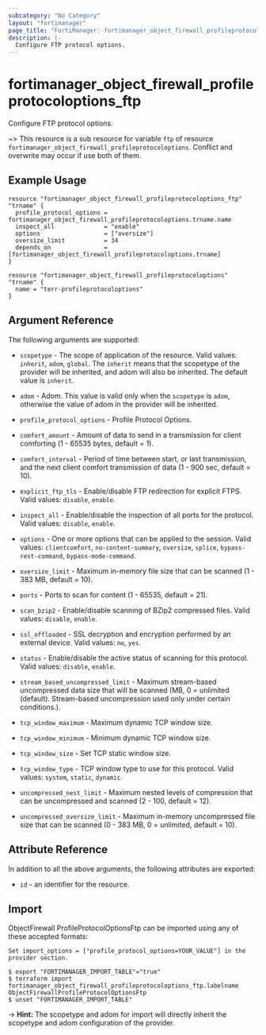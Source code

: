 ```yaml
---
subcategory: "No Category"
layout: "fortimanager"
page_title: "FortiManager: fortimanager_object_firewall_profileprotocoloptions_ftp"
description: |-
  Configure FTP protocol options.
---
```


# fortimanager_object_firewall_profileprotocoloptions_ftp
Configure FTP protocol options.

~> This resource is a sub resource for variable `ftp` of resource `fortimanager_object_firewall_profileprotocoloptions`. Conflict and overwrite may occur if use both of them.



## Example Usage

```hcl
resource "fortimanager_object_firewall_profileprotocoloptions_ftp" "trname" {
  profile_protocol_options = fortimanager_object_firewall_profileprotocoloptions.trname.name
  inspect_all              = "enable"
  options                  = ["oversize"]
  oversize_limit           = 34
  depends_on               = [fortimanager_object_firewall_profileprotocoloptions.trname]
}

resource "fortimanager_object_firewall_profileprotocoloptions" "trname" {
  name = "terr-profileprotocoloptions"
}
```

## Argument Reference


The following arguments are supported:

* `scopetype` - The scope of application of the resource. Valid values: `inherit`, `adom`, `global`. The `inherit` means that the scopetype of the provider will be inherited, and adom will also be inherited. The default value is `inherit`.
* `adom` - Adom. This value is valid only when the `scopetype` is `adom`, otherwise the value of adom in the provider will be inherited.
* `profile_protocol_options` - Profile Protocol Options.

* `comfort_amount` - Amount of data to send in a transmission for client comforting (1 - 65535 bytes, default = 1).
* `comfort_interval` - Period of time between start, or last transmission, and the next client comfort transmission of data (1 - 900 sec, default = 10).
* `explicit_ftp_tls` - Enable/disable FTP redirection for explicit FTPS. Valid values: `disable`, `enable`.

* `inspect_all` - Enable/disable the inspection of all ports for the protocol. Valid values: `disable`, `enable`.

* `options` - One or more options that can be applied to the session. Valid values: `clientcomfort`, `no-content-summary`, `oversize`, `splice`, `bypass-rest-command`, `bypass-mode-command`.

* `oversize_limit` - Maximum in-memory file size that can be scanned (1 - 383 MB, default = 10).
* `ports` - Ports to scan for content (1 - 65535, default = 21).
* `scan_bzip2` - Enable/disable scanning of BZip2 compressed files. Valid values: `disable`, `enable`.

* `ssl_offloaded` - SSL decryption and encryption performed by an external device. Valid values: `no`, `yes`.

* `status` - Enable/disable the active status of scanning for this protocol. Valid values: `disable`, `enable`.

* `stream_based_uncompressed_limit` - Maximum stream-based uncompressed data size that will be scanned (MB, 0 = unlimited (default).  Stream-based uncompression used only under certain conditions.).
* `tcp_window_maximum` - Maximum dynamic TCP window size.
* `tcp_window_minimum` - Minimum dynamic TCP window size.
* `tcp_window_size` - Set TCP static window size.
* `tcp_window_type` - TCP window type to use for this protocol. Valid values: `system`, `static`, `dynamic`.

* `uncompressed_nest_limit` - Maximum nested levels of compression that can be uncompressed and scanned (2 - 100, default = 12).
* `uncompressed_oversize_limit` - Maximum in-memory uncompressed file size that can be scanned (0 - 383 MB, 0 = unlimited, default = 10).


## Attribute Reference

In addition to all the above arguments, the following attributes are exported:
* `id` - an identifier for the resource.

## Import

ObjectFirewall ProfileProtocolOptionsFtp can be imported using any of these accepted formats:
```
Set import_options = ["profile_protocol_options=YOUR_VALUE"] in the provider section.

$ export "FORTIMANAGER_IMPORT_TABLE"="true"
$ terraform import fortimanager_object_firewall_profileprotocoloptions_ftp.labelname ObjectFirewallProfileProtocolOptionsFtp
$ unset "FORTIMANAGER_IMPORT_TABLE"
```
-> **Hint:** The scopetype and adom for import will directly inherit the scopetype and adom configuration of the provider.
